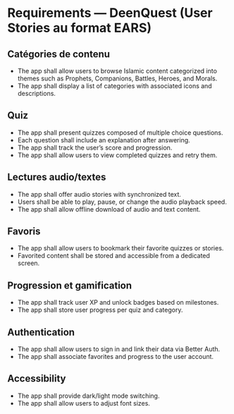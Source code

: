 # Requirements — DeenQuest (User Stories au format EARS)

## Catégories de contenu
- The app shall allow users to browse Islamic content categorized into themes such as Prophets, Companions, Battles, Heroes, and Morals.
- The app shall display a list of categories with associated icons and descriptions.

## Quiz
- The app shall present quizzes composed of multiple choice questions.
- Each question shall include an explanation after answering.
- The app shall track the user’s score and progression.
- The app shall allow users to view completed quizzes and retry them.

## Lectures audio/textes
- The app shall offer audio stories with synchronized text.
- Users shall be able to play, pause, or change the audio playback speed.
- The app shall allow offline download of audio and text content.

## Favoris
- The app shall allow users to bookmark their favorite quizzes or stories.
- Favorited content shall be stored and accessible from a dedicated screen.

## Progression et gamification
- The app shall track user XP and unlock badges based on milestones.
- The app shall store user progress per quiz and category.

## Authentication
- The app shall allow users to sign in and link their data via Better Auth.
- The app shall associate favorites and progress to the user account.

## Accessibility
- The app shall provide dark/light mode switching.
- The app shall allow users to adjust font sizes.
